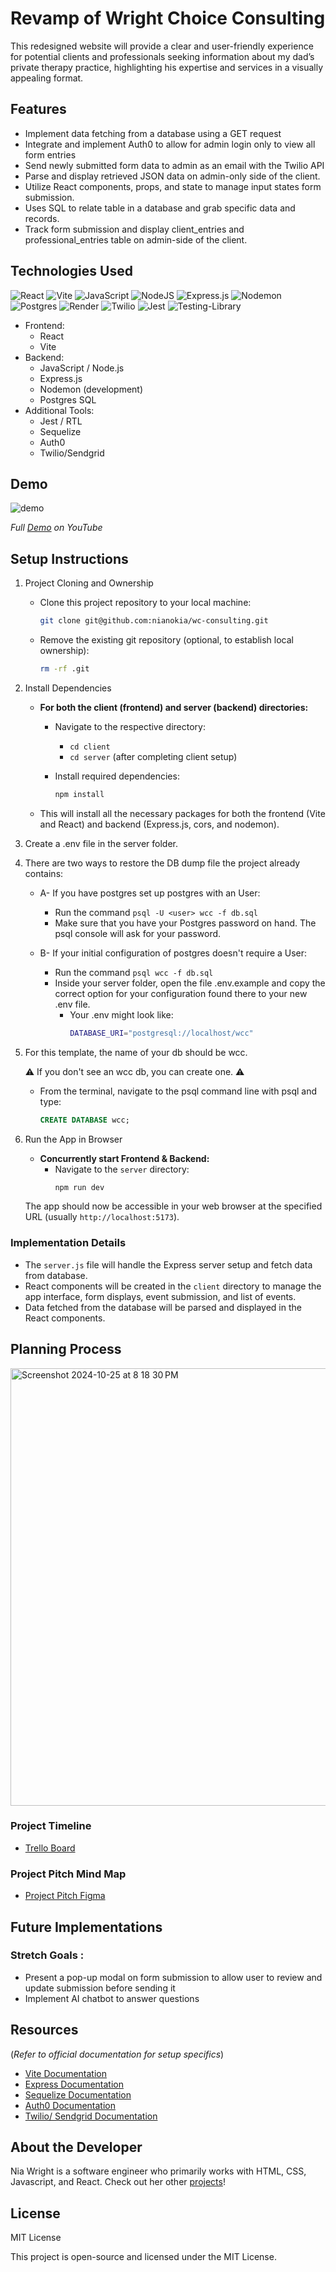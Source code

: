 # Revamp of Wright Choice Consulting
This redesigned website will provide a clear and user-friendly experience for potential clients and professionals seeking information about my dad’s private therapy practice, highlighting his expertise and services in a visually appealing format.
## Features

* Implement data fetching from a database using a GET request
* Integrate and implement Auth0 to allow for admin login only to view all form entries
* Send newly submitted form data to admin as an email with the Twilio API
* Parse and display retrieved JSON data on admin-only side of the client.
* Utilize React components, props, and state to manage input states form submission.
* Uses SQL to relate table in a database and grab specific data and records.
* Track form submission and display client_entries and professional_entries table on admin-side of the client.

## Technologies Used
![React](https://img.shields.io/badge/react-%2320232a.svg?style=for-the-badge&logo=react&logoColor=%2361DAFB)
![Vite](https://img.shields.io/badge/vite-%23646CFF.svg?style=for-the-badge&logo=vite&logoColor=white)
![JavaScript](https://img.shields.io/badge/javascript-%23323330.svg?style=for-the-badge&logo=javascript&logoColor=%23F7DF1E)
![NodeJS](https://img.shields.io/badge/node.js-6DA55F?style=for-the-badge&logo=node.js&logoColor=white)
![Express.js](https://img.shields.io/badge/express.js-%23404d59.svg?style=for-the-badge&logo=express&logoColor=%2361DAFB)
![Nodemon](https://img.shields.io/badge/NODEMON-%23323330.svg?style=for-the-badge&logo=nodemon&logoColor=%BBDEAD)
![Postgres](https://img.shields.io/badge/postgres-%23316192.svg?style=for-the-badge&logo=postgresql&logoColor=white)
![Render](https://img.shields.io/badge/Render-%46E3B7.svg?style=for-the-badge&logo=render&logoColor=white)
![Twilio](https://img.shields.io/badge/Twilio-F22F46?style=for-the-badge&logo=Twilio&logoColor=white)
![Jest](https://img.shields.io/badge/-jest-%23C21325?style=for-the-badge&logo=jest&logoColor=white)
![Testing-Library](https://img.shields.io/badge/-TestingLibrary-%23E33332?style=for-the-badge&logo=testing-library&logoColor=white)


* Frontend:
    * React
    * Vite
* Backend:
    * JavaScript / Node.js
    * Express.js
    * Nodemon (development)
    * Postgres SQL
* Additional Tools:
    * Jest / RTL
    * Sequelize
    * Auth0
    * Twilio/Sendgrid

## Demo
![demo](https://media4.giphy.com/media/v1.Y2lkPTc5MGI3NjExb3E0bmp1MzdpcDRzNXB5aGdzaGt0Y3h2djA3OTg4cDFqZWM0OHN0bCZlcD12MV9pbnRlcm5hbF9naWZfYnlfaWQmY3Q9Zw/t8uHAJJHdBoWzlHFyK/giphy.gif)

_Full [Demo](https://youtu.be/r6pMRtlzhRs?si=QcRLot1tZsvPrO5M) on YouTube_

## Setup Instructions

1. Project Cloning and Ownership

    * Clone this project repository to your local machine:

        ```bash
        git clone git@github.com:nianokia/wc-consulting.git
        ```

    * Remove the existing git repository (optional, to establish local ownership):

        ```bash
        rm -rf .git
        ```

2. Install Dependencies

    * **For both the client (frontend) and server (backend) directories:**
        * Navigate to the respective directory:
            * `cd client`
            * `cd server` (after completing client setup)
        * Install required dependencies:

            ```bash
            npm install
            ```

    * This will install all the necessary packages for both the frontend (Vite and React) and backend (Express.js, cors, and nodemon).

3. Create a .env file in the server folder.

4. There are two ways to restore the DB dump file the project already contains:
    * A- If you have postgres set up postgres with an User: 

        * Run the command ```psql -U <user> wcc -f db.sql```
        * Make sure that you have your Postgres password on hand. The psql console will ask for your password.

    * B- If your initial configuration of postgres doesn't require a User:

        * Run the command ```psql wcc -f db.sql```
        * Inside your server folder, open the file .env.example and copy the correct option for your configuration found there to your new .env file.
            * Your .env might look like:
                ```bash
                DATABASE_URI="postgresql://localhost/wcc"
                ```

5. For this template, the name of your db should be wcc.

    ⚠️ If you don't see an wcc db, you can create one. ⚠️
    * From the terminal, navigate to the psql command line with psql and type:
        ```sql
        CREATE DATABASE wcc;
        ``` 

6. Run the App in Browser

    * **Concurrently start Frontend & Backend:**
        * Navigate to the `server` directory:
            ```bash
            npm run dev
            ```

    The app should now be accessible in your web browser at the specified URL (usually `http://localhost:5173`).

### Implementation Details

* The `server.js` file will handle the Express server setup and fetch data from database.
* React components will be created in the `client` directory to manage the app interface, form displays, event submission, and list of events.
* Data fetched from the database will be parsed and displayed in the React components.

## Planning Process
<img width="700" alt="Screenshot 2024-10-25 at 8 18 30 PM" src="https://github.com/user-attachments/assets/483d1638-5432-478e-8103-d7c31e7e99bf">

### Project Timeline
* [Trello Board](https://trello.com/invite/b/6706ff11d21043703e88d152/ATTIaba76391d295ac4919d76a19e0b4e0a1488E702F/wcc)

### Project Pitch Mind Map
* [Project Pitch Figma](https://www.figma.com/board/9Hclt6RroLGZQGgFwg3qkg/Final-Project-Planning?node-id=110-915&t=zomsQ8rA2WFEu8iG-1)


## Future Implementations
### Stretch Goals :
* Present a pop-up modal on form submission to allow user to review and update submission before sending it
* Implement AI chatbot to answer questions

## Resources
(*Refer to official documentation for setup specifics*)
* [Vite Documentation](https://vitejs.dev/)
* [Express Documentation](https://expressjs.com/)
* [Sequelize Documentation](https://sequelize.org/)
* [Auth0 Documentation](https://auth0.com/)
* [Twilio/ Sendgrid Documentation](https://sendgrid.com/en-us)

## About the Developer
Nia Wright is a software engineer who primarily works with HTML, CSS, Javascript, and React. Check out her other [projects](https://niawright.netlify.app/)!

## License

MIT License

This project is open-source and licensed under the MIT License.
